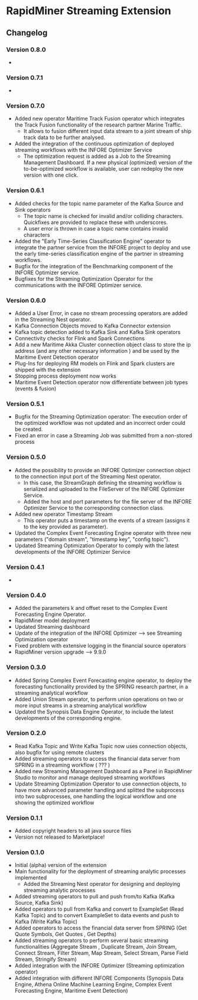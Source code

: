 # RapidMiner Streaming Extension

## Changelog

### Version 0.8.0

-

### Version 0.7.1

-

### Version 0.7.0

- Added new operator Maritime Track Fusion operator which integrates the Track Fusion functionality of the research
  partner Marine Traffic.
  - It allows to fusion different input data stream to a joint stream of ship track data to be further analysed.
- Added the integration of the continuous optimization of deployed streaming workflows with the INFORE Optimizer Service
  - The optimization request is added as a Job to the Streaming Management Dashboard. If a new physical (optimized)
    version of the to-be-optimized workflow is available, user can redeploy the new version with one click.

### Version 0.6.1

- Added checks for the topic name parameter of the Kafka Source and Sink operators 
  - The topic name is checked for invalid and/or colliding characters. Quickfixes are provided to replace these
    with underscores.
  - A user error is thrown in case a topic name contains invalid characters
- Added the "Early Time-Series Classification Engine" operator to integrate the partner service from the INFORE project
  to deploy and use the early time-series classification engine of the partner in streaming workflows.
- Bugfix for the integration of the Benchmarking component of the INFORE Optimizer service.
- Bugfixes for the Streaming Optimization Operator for the communications with the INFORE Optimizer service.

### Version 0.6.0

- Added a User Error, in case no stream processing operators are added in the Streaming Nest operator.
- Kafka Connection Objects moved to Kafka Connector extension
- Kafka topic detection added to Kafka Sink and Kafka Sink operators
- Connectivity checks for Flink and Spark Connections
 - Add a new Maritime Akka Cluster connection object class to store the ip address (and any other necessary information
 ) and be used by the Maritime Event Detection operator
- Plug-Ins for deploying RM models on Flink and Spark clusters are shipped with the extension
- Stopping process deployment now works
- Maritime Event Detection operator now differentiate between job types (events & fusion)

### Version 0.5.1

- Bugfix for the Streaming Optimization operator: The execution order of the optimized workflow was not updated and an
  incorrect order could be created.
- Fixed an error in case a Streaming Job was submitted from a non-stored process
  

### Version 0.5.0

- Added the possibility to provide an INFORE Optimizer connection object to the connection input port of the Streaming
  Nest operator.
  - In this case, the StreamGraph defining the streaming workflow is serialized and uploaded to the FileServer of the
    INFORE Optimizer Service.
  - Added the host and port parameters for the file server of the INFORE Optimizer Service to the corresponding
    connection class.
- Added new operator Timestamp Stream
  - This operator puts a timestamp on the events of a stream (assigns it to the key provided as parameter).
- Updated the Complex Event Forecasting Engine operator with three new parameters ("domain stream", "timestamp key", "config topic").
- Updated Streaming Optimization Operator to comply with the latest developments of the INFORE Optimizer Service

### Version 0.4.1

-

### Version 0.4.0

- Added the parameters k and offset reset to the Complex Event Forecasting Engine Operator.
- RapidMiner model deployment
- Updated Streaming dashboard
- Update of the integration of the INFORE Optimizer --> see Streaming Optimization operator
- Fixed problem with extensive logging in the financial source operators
- RapidMiner version upgrade --> 9.9.0

### Version 0.3.0

- Added Spring Complex Event Forecasting engine operator, to deploy the forecasting functionality provided by the SPRING
  research partner, in a streaming analytical workflow
- Added Union Stream operator, to perform union operations on two or more input streams in a streaming analytical
  workflow
- Updated the Synopsis Data Engine Operator, to include the latest developments of the corresponding engine.

### Version 0.2.0

- Read Kafka Topic and Write Kafka Topic now uses connection objects, also bugfix for using remote clusters
- Added streaming operators to access the financial data server from SPRING in a streaming workflow ( ??? )
- Added new Streaming Management Dashboard as a Panel in RapidMiner Studio to monitor and manage deployed streaming
  worklfows
- Update Streaming Optimization Operator to use connection objects, to have more advanced parameter handling and
  splitted the subprocess into two subprocesses, one handling the logical workflow and one showing the optimized
  workflow

### Version 0.1.1

- Added copyright headers to all java source files
- Version not released to Marketplace!

### Version 0.1.0

- Initial (alpha) version of the extension
- Main functionality for the deployment of streaming analytic processes implemented
    - Added the Streaming Nest operator for designing and deploying streaming analytic processes
- Added streaming operators to pull and push from/to Kafka (Kafka Source, Kafka Sink)
- Added operators to pull from Kafka and convert to ExampleSet (Read Kafka Topic) and to convert ExampleSet to data
  events and push to Kafka (Write Kafka Topic)
- Added operators to access the financial data server from SPRING (Get Quote Symbols, Get Quotes , Get Depths)
- Added streaming operators to perform several basic streaming functionalities (Aggregate Stream , Duplicate Stream,
  Join Stream, Connect Stream, Filter Stream, Map Stream, Select Stream, Parse Field Stream, Stringify Stream)
- Added integration with the INFORE Optimizer (Streaming optimization operator)
- Added integration with different INFORE Components (Synopsis Data Engine, Athena Online Machine Learning Engine,
  Complex Event Forecasting Engine, Maritime Event Detection) 
